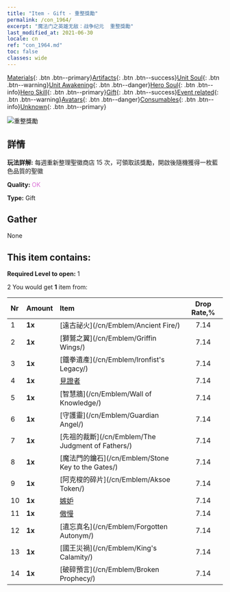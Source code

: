 ```yaml
---
title: "Item - Gift - 重整獎勵"
permalink: /con_1964/
excerpt: "魔法门之英雄无敌：战争纪元  重整獎勵"
last_modified_at: 2021-06-30
locale: cn
ref: "con_1964.md"
toc: false
classes: wide
---
```

 [Materials](/ItemsCN/){: .btn .btn--primary}[Artifacts](/ItemsCN/Artifacts/){: .btn .btn--success}[Unit Soul](/ItemsCN/UnitSoul/){: .btn .btn--warning}[Unit Awakening](/ItemsCN/UnitAwakening/){: .btn .btn--danger}[Hero Soul](/ItemsCN/HeroSoul/){: .btn .btn--info}[Hero Skill](/ItemsCN/HeroSkill/){: .btn .btn--primary}[Gift](/ItemsCN/Gift/){: .btn .btn--success}[Event related](/ItemsCN/Events/){: .btn .btn--warning}[Avatars](/ItemsCN/Avatars/){: .btn .btn--danger}[Consumables](/ItemsCN/Consumables/){: .btn .btn--info}[Unknown](/ItemsCN/Unknown/){: .btn .btn--primary}

 ![重整獎勵](/images/t/shenghui_4.png)

## 詳情
 **玩法詳解:** 每週重新整理聖徽商店 15 次，可領取該獎勵，開啟後隨機獲得一枚藍色品質的聖徽

 **Quality:** <span style="color: #DA70D6">OK</span>

 **Type:** Gift

## Gather

  None

## This item contains:

 **Required Level to open:** 1

 2 You would get **1** item  from:

  | Nr | Amount |     Item    | Drop Rate,% |
  |:---|:-------|:------------|:---------:|
  | 1 |  **1x** | [遠古祕火](/cn/Emblem/Ancient Fire/) | 7.14 | 
  | 2 |  **1x** | [獅鷲之翼](/cn/Emblem/Griffin Wings/) | 7.14 | 
  | 3 |  **1x** | [鐵拳遺產](/cn/Emblem/Ironfist's Legacy/) | 7.14 | 
  | 4 |  **1x** | [見證者](/cn/Emblem/Witness/) | 7.14 | 
  | 5 |  **1x** | [智慧牆](/cn/Emblem/Wall of Knowledge/) | 7.14 | 
  | 6 |  **1x** | [守護靈](/cn/Emblem/Guardian Angel/) | 7.14 | 
  | 7 |  **1x** | [先祖的裁斷](/cn/Emblem/The Judgment of Fathers/) | 7.14 | 
  | 8 |  **1x** | [魔法門的鑰石](/cn/Emblem/Stone Key to the Gates/) | 7.14 | 
  | 9 |  **1x** | [阿克梭的碎片](/cn/Emblem/Aksoe Token/) | 7.14 | 
  | 10 |  **1x** | [嫉妒](/cn/Emblem/Jealousy/) | 7.14 | 
  | 11 |  **1x** | [傲慢](/cn/Emblem/Arrogance/) | 7.14 | 
  | 12 |  **1x** | [遺忘真名](/cn/Emblem/Forgotten Autonym/) | 7.14 | 
  | 13 |  **1x** | [國王災禍](/cn/Emblem/King's Calamity/) | 7.14 | 
  | 14 |  **1x** | [破碎預言](/cn/Emblem/Broken Prophecy/) | 7.14 | 
